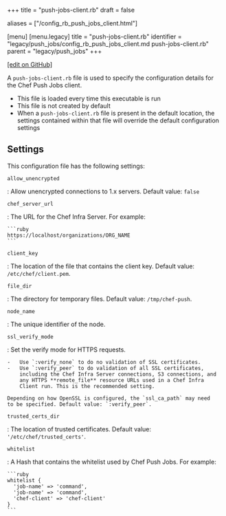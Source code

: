 +++
title = "push-jobs-client.rb"
draft = false

aliases = ["/config_rb_push_jobs_client.html"]

[menu]
  [menu.legacy]
    title = "push-jobs-client.rb"
    identifier = "legacy/push_jobs/config_rb_push_jobs_client.md push-jobs-client.rb"
    parent = "legacy/push_jobs"
+++

[\[edit on GitHub\]](https://github.com/chef/chef-web-docs/blob/master/content/config_rb_push_jobs_client.md)

A `push-jobs-client.rb` file is used to specify the configuration
details for the Chef Push Jobs client.

-   This file is loaded every time this executable is run
-   This file is not created by default
-   When a `push-jobs-client.rb` file is present in the default
    location, the settings contained within that file will override the
    default configuration settings

## Settings

This configuration file has the following settings:

`allow_unencrypted`

:   Allow unencrypted connections to 1.x servers. Default value: `false`

`chef_server_url`

:   The URL for the Chef Infra Server. For example:

    ```ruby
    https://localhost/organizations/ORG_NAME
    ```

`client_key`

:   The location of the file that contains the client key. Default
    value: `/etc/chef/client.pem`.

`file_dir`

:   The directory for temporary files. Default value: `/tmp/chef-push`.

`node_name`

:   The unique identifier of the node.

`ssl_verify_mode`

:   Set the verify mode for HTTPS requests.

    -   Use `:verify_none` to do no validation of SSL certificates.
    -   Use `:verify_peer` to do validation of all SSL certificates,
        including the Chef Infra Server connections, S3 connections, and
        any HTTPS **remote_file** resource URLs used in a Chef Infra
        Client run. This is the recommended setting.

    Depending on how OpenSSL is configured, the `ssl_ca_path` may need
    to be specified. Default value: `:verify_peer`.

`trusted_certs_dir`

:   The location of trusted certificates. Default value:
    `'/etc/chef/trusted_certs'`.

`whitelist`

:   A Hash that contains the whitelist used by Chef Push Jobs. For
    example:

    ```ruby
    whitelist {
      'job-name' => 'command',
      'job-name' => 'command',
      'chef-client' => 'chef-client'
    }
    ```
